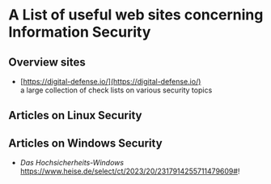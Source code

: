 # A List of useful web sites concerning Information Security

## Overview sites

* [https://digital-defense.io/](https://digital-defense.io/)<br>a large collection of check lists on various security topics

## Articles on Linux Security

## Articles on Windows Security
- *Das Hochsicherheits-Windows*<br>https://www.heise.de/select/ct/2023/20/2317914255711479609#!
